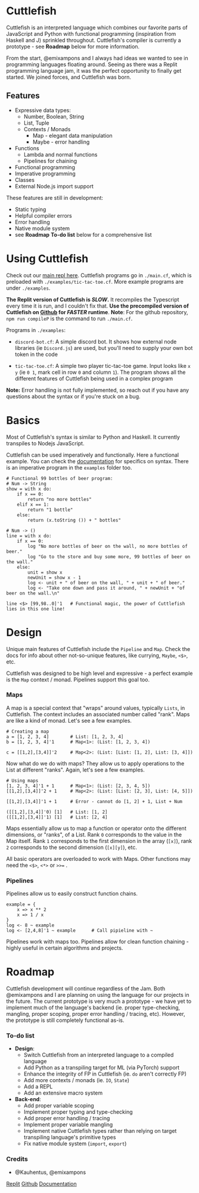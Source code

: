 # Cuttlefish

Cuttlefish is an interpreted language which combines our favorite parts of JavaScript and Python with functional programming (inspiration from Haskell and J) sprinkled throughout. Cuttlefish's compiler is currently a prototype - see **Roadmap** below for more information.

From the start, @emixampons and I always had ideas we wanted to see in programming languages floating around. Seeing as there was a Replit programming language jam, it was the perfect opportunity to finally get started. We joined forces, and Cuttlefish was born.

## Features
- Expressive data types:
	- Number, Boolean, String
	- List, Tuple
	- Contexts / Monads
		- Map - elegant data manipulation 
		- Maybe - error handling
- Functions
	- Lambda and normal functions
	- Pipelines for chaining
- Functional programming
- Imperative programming
- Classes
- External Node.js import support

These features are still in development:
- Static typing
- Helpful compiler errors
- Error handling
- Native module system
- see **Roadmap** **To-do list** below for a comprehensive list

# Using Cuttlefish
Check out our [main repl here](https://repl.it/@TeamCuttlefish/Cuttlefish#main.cf). Cuttlefish programs go in `./main.cf`, which is preloaded with `./examples/tic-tac-toe.cf`. More example programs are under `./examples`. 

**The Replit version of Cuttlefish is *SLOW*.** It recompiles the Typescript every time it is run, and I couldn't fix that. **Use the precompiled version of Cuttlefish on [Github](https://github.com/Kauhentus/Cuttlefish) for *FASTER* runtime**. 
**Note**: For the github repository, `npm run compileP` is the command to run `./main.cf`.

Programs in `./examples`:
- `discord-bot.cf`:   A simple discord bot. It shows how external node libraries (ie `Discord.js`) are used, but you'll need to supply your own bot token in the code
	
- `tic-tac-toe.cf`: A simple two player tic-tac-toe game. Input looks like `x y`  (ie `0 1`, mark cell in row `0` and column `1`). The program shows all the different features of Cuttlefish being used in a complex program

**Note:** Error handling is not fully implemented, so reach out if you have any questions about the syntax or if you're stuck on a bug.

# Basics
Most of Cuttlefish's syntax is similar to Python and Haskell. It currently transpiles to Nodejs JavaScript.

Cuttlefish can be used imperatively and functionally. Here a functional example. You can check the [documentation](https://github.com/Kauhentus/Cuttlefish/tree/master/docs) for specifics on syntax. There is an imperative program in the `examples` folder too.

```
# Functional 99 bottles of beer program:
# Num -> String
show = with x do:
    if x == 0:
        return "no more bottles"
    elif x == 1:
        return "1 bottle"
    else:
        return (x.toString ()) + " bottles"

# Num -> ()
line = with x do:
    if x == 0:
        log "No more bottles of beer on the wall, no more bottles of beer."
        log "Go to the store and buy some more, 99 bottles of beer on the wall."
    else:
        unit = show x
        newUnit = show x - 1
        log <- unit + " of beer on the wall, " + unit + " of beer."
        log <- "Take one down and pass it around, " + newUnit + "of beer on the wall.\n"

line <$> [99,98..0]'1	# Functional magic, the power of Cuttlefish lies in this one line!
```

# Design
Unique main features of Cuttlefish include the `Pipeline` and `Map`.   Check the docs for info about other not-so-unique features, like currying, `Maybe`, `<$>`, etc. 

Cuttlefish was designed to be high level and expressive - a perfect example is the `Map` context / monad. Pipelines support this goal too.

### Maps
A map is a special context that "wraps" around values, typically `Lists`, in Cuttlefish. The context includes an associated number called "rank". Maps are like a kind of monad. Let's see a few examples.
```
# Creating a map
a = [1, 2, 3, 4]		# List: [1, 2, 3, 4] 
b = [1, 2, 3, 4]'1		# Map<1>: (List: [1, 2, 3, 4])

c = [[1,2],[3,4]]'2		# Map<2>: (List: [List: [1, 2], List: [3, 4]])
```
Now what do we do with maps? They allow us to apply operations to the List at different "ranks".  Again, let's see a few examples.

```
# Using maps
[1, 2, 3, 4]'1 + 1 		# Map<1>: (List: [2, 3, 4, 5])
[[1,2],[3,4]]'2 + 1		# Map<2>: (List: [List: [2, 3], List: [4, 5]])

[[1,2],[3,4]]'1 + 1		# Error - cannot do [1, 2] + 1, List + Num

([[1,2],[3,4]]'0) [1]	# List: [1, 2]
([[1,2],[3,4]]'1) [1]	# List: [2, 4]
```

Maps essentially allow us to map a function or operator onto the different dimensions, or "ranks", of a List. Rank `0` corresponds to the value in the Map itself. Rank `1` corresponds to the first dimension in the array (`[x]`), rank `2` corresponds to the second dimension (`[x][y]`), etc.  

All basic operators are overloaded to work with Maps. Other functions may need the `<$>`, `<*>` or `>>=` . 

### Pipelines

Pipelines allow us to easily construct function chains.
```
example = {
	x => x ** 2
	x => 1 / x
}
log <- 8 ~ example
log <- [2,4,8]'1 ~ example		# Call pipieline with ~
```
Pipelines work with maps too.  Pipelines allow for clean function chaining - highly useful in certain algorithms and projects.

# Roadmap
Cuttlefish development will continue regardless of the Jam. Both @emixampons and I are planning on using the language for our projects in the future. The current prototype is very much a prototype - we have yet to implement much of the language's backend (ie. proper type-checking, mangling, proper scoping, proper error handling / tracing, etc).  However, the prototype is still completely functional as-is. 

### To-do list
- **Design**:
	- Switch Cuttlefish from an interpreted language to a compiled language
	- Add Python as a transpiling target for ML (via PyTorch) support
	- Enhance the integrity of FP in Cuttlefish (ie. `do` aren't correctly FP)
	- Add more contexts / monads (ie. `IO`, `State`)
	- Add a REPL
	- Add an extensive macro system
- **Back-end**:
	- Add proper variable scoping
	- Implement proper typing and type-checking
	- Add proper error handling / tracing
	- Implement proper variable mangling
	- Implement native Cuttlefish types rather than relying on target transpiling language's primitive types
	- Fix native module system (`import`, `export`)


### Credits
- @Kauhentus, @emixampons

[Replit](https://repl.it/@TeamCuttlefish/Cuttlefish#main.cf)
[Github](https://github.com/Kauhentus/Cuttlefish)
[Documentation](https://github.com/Kauhentus/Cuttlefish/tree/master/docs)
